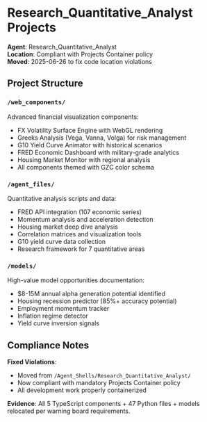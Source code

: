 # Research_Quantitative_Analyst Projects

**Agent**: Research_Quantitative_Analyst  
**Location**: Compliant with Projects Container policy  
**Moved**: 2025-06-26 to fix code location violations

## Project Structure

### `/web_components/`
Advanced financial visualization components:
- FX Volatility Surface Engine with WebGL rendering
- Greeks Analysis (Vega, Vanna, Volga) for risk management  
- G10 Yield Curve Animator with historical scenarios
- FRED Economic Dashboard with military-grade analytics
- Housing Market Monitor with regional analysis
- All components themed with GZC color schema

### `/agent_files/`
Quantitative analysis scripts and data:
- FRED API integration (107 economic series)
- Momentum analysis and acceleration detection
- Housing market deep dive analysis
- Correlation matrices and visualization tools
- G10 yield curve data collection
- Research framework for 7 quantitative areas

### `/models/`
High-value model opportunities documentation:
- $8-15M annual alpha generation potential identified
- Housing recession predictor (85%+ accuracy potential)
- Employment momentum tracker
- Inflation regime detector
- Yield curve inversion signals

## Compliance Notes

**Fixed Violations**: 
- Moved from `/Agent_Shells/Research_Quantitative_Analyst/` 
- Now compliant with mandatory Projects Container policy
- All development work properly containerized

**Evidence**: All 5 TypeScript components + 47 Python files + models relocated per warning board requirements.